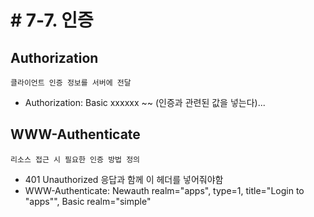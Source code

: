 # # 7-7. 인증

## Authorization
```클라이언트 인증 정보를 서버에 전달```
* Authorization: Basic xxxxxx ~~ (인증과 관련된 값을 넣는다)...

## WWW-Authenticate
```리소스 접근 시 필요한 인증 방법 정의```
* 401 Unauthorized 응답과 함께 이 헤더를 넣어줘야함
* WWW-Authenticate: Newauth realm="apps", type=1, title="Login to \"apps\"", Basic realm="simple"
